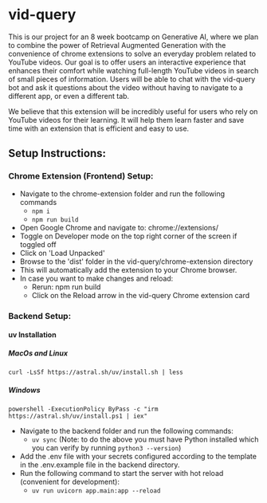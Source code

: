 # vid-query
This is our project for an 8 week bootcamp on Generative AI, where we plan to combine the power of Retrieval Augmented Generation with the convenience of chrome extensions to solve an everyday problem related to YouTube videos. Our goal is to offer users an interactive experience that enhances their comfort while watching full-length YouTube videos in search of small pieces of information. Users will be able to chat with the vid-query bot and ask it questions about the video without having to navigate to a different app, or even a different tab. 

We believe that this extension will be incredibly useful for users who rely on YouTube videos for their learning. It will help them learn faster and save time with an extension that is efficient and easy to use.

## Setup Instructions:

### Chrome Extension (Frontend) Setup:
- Navigate to the chrome-extension folder and run the following commands
    - `npm i`
    - `npm run build`
- Open Google Chrome and navigate to:
    chrome://extensions/
- Toggle on Developer mode on the top right corner of the screen if toggled off 
- Click on 'Load Unpacked'
- Browse to the 'dist' folder in the vid-query/chrome-extension directory
- This will automatically add the extension to your Chrome browser.
- In case you want to make changes and reload:
    - Rerun: npm run build
    - Click on the Reload arrow in the vid-query Chrome extension card

### Backend Setup:
#### uv Installation
##### MacOs and Linux
`curl -LsSf https://astral.sh/uv/install.sh | less`
##### Windows
`powershell -ExecutionPolicy ByPass -c "irm https://astral.sh/uv/install.ps1 | iex"`
- Navigate to the backend folder and run the following commands:
    - `uv sync`
(Note: to do the above you must have Python installed which you can verify by running `python3 --version`)
- Add the .env file with your secrets configured according to the template in the .env.example file in the backend directory.
- Run the following command to start the server with hot reload (convenient for development):
    - `uv run uvicorn app.main:app --reload`
